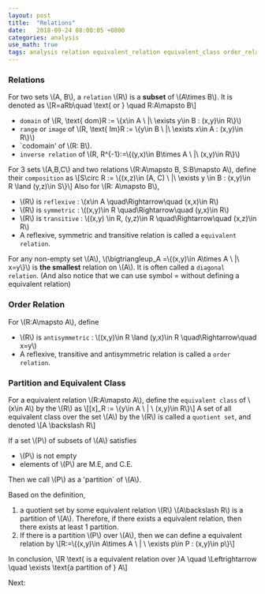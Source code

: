 ```yaml
---
layout: post
title:  "Relations"
date:   2018-09-24 08:00:05 +0800
categories: analysis
use_math: true
tags: analysis relation equivalent_relation equivalent_class order_relation
---
```



### Relations

For two sets \\(A, B\\), a `relation` \\(R\\) is a __subset__ of \\(A\times B\\). It is denoted as
\\[R=aRb\quad \text\{ or \} \quad R:A\mapsto B\\]
* `domain` of \\(R, \text\{ dom\}R := \\{x\in A \\ \|\\  \exists y\in B : (x,y)\in R\\}\\)
* `range` or `image` of \\(R, \text\{ Im\}R := \\{y\in B \\ \|\\ \exists x\in A : (x,y)\in R\\}\\)
* `codomain' of \\(R: B\\).
* `inverse relation` of \\(R, R^\{-1\}:=\\{(y,x)\in B\times A \\ \|\\ (x,y)\in R\\}\\)

For 3 sets \\(A,B,C\\) and two relations \\(R:A\mapsto B, S:B\mapsto A\\), define their `composition` as
\\[S\circ R := \\{(x,z)\in (A, C) \\ \|\\ \exists y \in B : (x,y)\in R \land (y,z)\in S\\}\\]
Also for \\(R: A\mapsto B\\), 
* \\(R\\) is `reflexive` : \\(x\in A \quad\Rightarrow\quad (x,x)\in R\\)
* \\(R\\) is `symmetric` : \\((x,y)\in R \quad\Rightarrow\quad (y,x)\in R\\)
* \\(R\\) is `transitive` : \\((x,y) \in R, (y,z)\in R \quad\Rightarrow\quad (x,z)\in R\\)
* A reflexive, symmetric and transitive relation is called a `equivalent relation`. 

For any non-empty set \\(A\\), \\(\bigtriangleup_A =\\{(x,y)\in A\times A \\ \|\\ x=y\\}\\) is __the smallest__ relation on \\(A\\). It is often called a `diagonal relation`. (And also notice that we can use symbol = without defining a equivalent relation)

### Order Relation

For \\(R:A\mapsto A\\), define
* \\(R\\) is `antisymmetric` : \\((x,y)\in R \land (y,x)\in R \quad\Rightarrow\quad x=y\\)
* A reflexive, transitive and antisymmetric relation is called a `order relation`.

### Partition and Equivalent Class

For a equivalent relation \\(R:A\mapsto A\\), define the `equivalent class` of \\(x\in A\\) by the \\(R\\) as
\\[[x]_R := \\{y\in A \\ \| \\ (x,y)\in R\\}\\]
A set of all equivalent class over the set \\(A\\) by the \\(R\\) is called a `quotient set`, and denoted
\\[A \backslash R\\]

If a set \\(P\\) of subsets of \\(A\\) satisfies
* \\(P\\) is not empty
* elements of \\(P\\) are M.E, and C.E.

Then we call \\(P\\) as a 'partition` of \\(A\\).

Based on the definition,
1. a quotient set by some equivalent relation \\(R\\) \\(A\backslash R\\) is a partition of \\(A\\). Therefore, if there exists a equivalent relation, then there exists at least 1 partition.
2. If there is a partition \\(P\\) over \\(A\\), then we can define a equivalent relation by
\\[R:=\\{(x,y)\in A\times A \\ \| \\ \exists p\in P : (x,y)\in p\\}\\]

In conclusion,
\\[R \text\{ is a equivalent relation over \}A \quad \Leftrightarrow \quad \exists \text\{a partition of \} A\\]

Next:  

